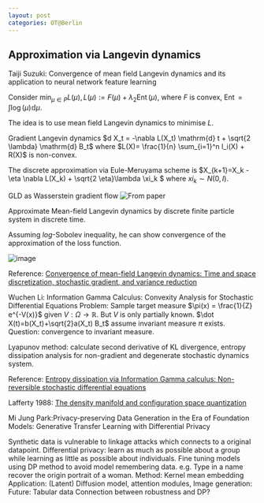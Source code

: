 ```yaml
---
layout: post
categories: OT@Berlin
---
```


## Approximation via Langevin dynamics

Taiji Suzuki: Convergence of mean field Langevin dynamics and its application to neural network feature learning

Consider $\min_{\mu\in P} L(\mu), L(\mu):= F(\mu)+ \lambda_2 \operatorname{Ent}(\mu)$, where $F$ is convex, $\operatorname{Ent}=\int \log (\mu) \mathbb{d} \mu$.

The idea is to use mean field Langevin dynamics to minimise $L$.


Gradient Langevin dynamics $d X_t = -\nabla L(X_t) \mathrm{d} t + \sqrt{2 \lambda} \mathrm{d} B_t$ where $L(X)= \frac{1}{n} \sum_{i=1}^n l_i(X) + R(X)$ is non-convex.

The discrete approximation via Eule-Meruyama scheme is 
$X_{k+1}=X_k - \eta \nabla L(X_k) + \sqrt{2 \eta}\lambda \xi_k $ where $xi_k \sim N(0,I)$.

GLD as Wasserstein gradient flow
![From paper](https://github.com/solomon-lam/solomon-lam.github.io/assets/43318214/b3f0b527-c89f-4e30-add2-aa1efe890c51)

Approximate Mean-field Langevin dynamics by discrete finite particle system in discrete time.

Assuming $log$-Sobolev inequality, he can show convergence of the approximation of the loss function.
 
![image](https://github.com/solomon-lam/solomon-lam.github.io/assets/43318214/861ce79e-afb1-475f-8afe-acb97246dba1)




Reference: [Convergence of mean-field Langevin dynamics: Time and space discretization, stochastic gradient, and variance reduction](https://arxiv.org/abs/2306.07221)



Wuchen Li: Information Gamma Calculus: Convexity Analysis for Stochastic Differential Equations
Problem: Sample target measure $\pi(x) = \frac{1}{Z} e^{-V(x)}$ given $V: \Omega \to \mathbb{R}$. But $V$ is only partially known.
$\dot X(t)=b(X_t)+\sqrt{2}a(X_t) B_t$ assume invariant measure $\pi$ exists. 
Question: convergence to invariant measure.

Lyapunov method: calculate second derivative of KL divergence, entropy dissipation analysis for non-gradient and degenerate stochastic dynamics system.

Reference: [Entropy dissipation via Information Gamma calculus: Non-reversible stochastic differential equations](https://arxiv.org/abs/2011.08058)

Lafferty 1988: [The density manifold and configuration space quantization](https://www.ams.org/journals/tran/1988-305-02/S0002-9947-1988-0924776-9/home.html)

Mi Jung Park:Privacy-preserving Data Generation in the Era of Foundation Models: Generative Transfer Learning with Differential Privacy


Synthetic data is vulnerable to linkage attacks which connects to a original datapoint. 
Differential privacy: learn as much as possible about a group while learning as little as possible about individuals.
Fine tuning models using DP method to avoid model remembering data. e.g. Type in a name recover the origin portrait of a woman.
Method: Kernel mean embedding
Application: (Latent) Diffusion model, attention modules, Image generation: 
Future: Tabular data
Connection between robustness and DP?
